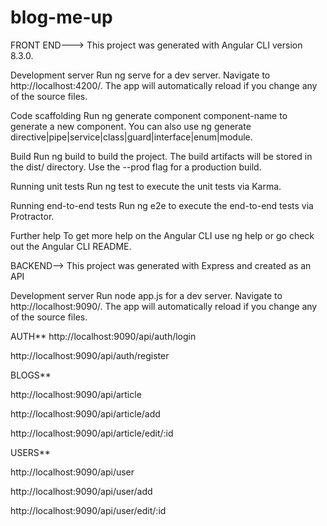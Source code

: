 # blog-me-up

FRONT END--->
This project was generated with Angular CLI version 8.3.0.

Development server
Run ng serve for a dev server. Navigate to http://localhost:4200/. The app will automatically reload if you change any of the source files.

Code scaffolding
Run ng generate component component-name to generate a new component. You can also use ng generate directive|pipe|service|class|guard|interface|enum|module.

Build
Run ng build to build the project. The build artifacts will be stored in the dist/ directory. Use the --prod flag for a production build.

Running unit tests
Run ng test to execute the unit tests via Karma.

Running end-to-end tests
Run ng e2e to execute the end-to-end tests via Protractor.

Further help
To get more help on the Angular CLI use ng help or go check out the Angular CLI README.



BACKEND-->
This project was generated with Express and created as an API


Development server
Run node app.js for a dev server. Navigate to http://localhost:9090/. The app will automatically reload if you change any of the source files.

AUTH**
http://localhost:9090/api/auth/login

http://localhost:9090/api/auth/register




BLOGS**

http://localhost:9090/api/article

http://localhost:9090/api/article/add

http://localhost:9090/api/article/edit/:id



USERS**

http://localhost:9090/api/user

http://localhost:9090/api/user/add

http://localhost:9090/api/user/edit/:id


